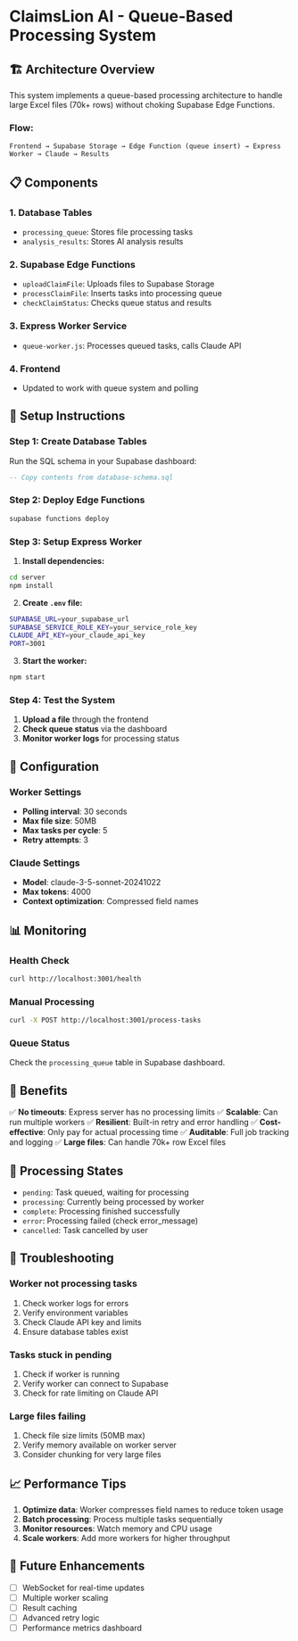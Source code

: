 # ClaimsLion AI - Queue-Based Processing System

## 🏗️ Architecture Overview

This system implements a queue-based processing architecture to handle large Excel files (70k+ rows) without choking Supabase Edge Functions.

### **Flow:**
```
Frontend → Supabase Storage → Edge Function (queue insert) → Express Worker → Claude → Results
```

## 📋 Components

### **1. Database Tables**
- `processing_queue`: Stores file processing tasks
- `analysis_results`: Stores AI analysis results

### **2. Supabase Edge Functions**
- `uploadClaimFile`: Uploads files to Supabase Storage
- `processClaimFile`: Inserts tasks into processing queue
- `checkClaimStatus`: Checks queue status and results

### **3. Express Worker Service**
- `queue-worker.js`: Processes queued tasks, calls Claude API

### **4. Frontend**
- Updated to work with queue system and polling

## 🚀 Setup Instructions

### **Step 1: Create Database Tables**

Run the SQL schema in your Supabase dashboard:

```sql
-- Copy contents from database-schema.sql
```

### **Step 2: Deploy Edge Functions**

```bash
supabase functions deploy
```

### **Step 3: Setup Express Worker**

1. **Install dependencies:**
```bash
cd server
npm install
```

2. **Create `.env` file:**
```bash
SUPABASE_URL=your_supabase_url
SUPABASE_SERVICE_ROLE_KEY=your_service_role_key
CLAUDE_API_KEY=your_claude_api_key
PORT=3001
```

3. **Start the worker:**
```bash
npm start
```

### **Step 4: Test the System**

1. **Upload a file** through the frontend
2. **Check queue status** via the dashboard
3. **Monitor worker logs** for processing status

## 🔧 Configuration

### **Worker Settings**
- **Polling interval**: 30 seconds
- **Max file size**: 50MB
- **Max tasks per cycle**: 5
- **Retry attempts**: 3

### **Claude Settings**
- **Model**: claude-3-5-sonnet-20241022
- **Max tokens**: 4000
- **Context optimization**: Compressed field names

## 📊 Monitoring

### **Health Check**
```bash
curl http://localhost:3001/health
```

### **Manual Processing**
```bash
curl -X POST http://localhost:3001/process-tasks
```

### **Queue Status**
Check the `processing_queue` table in Supabase dashboard.

## 🎯 Benefits

✅ **No timeouts**: Express server has no processing limits
✅ **Scalable**: Can run multiple workers
✅ **Resilient**: Built-in retry and error handling
✅ **Cost-effective**: Only pay for actual processing time
✅ **Auditable**: Full job tracking and logging
✅ **Large files**: Can handle 70k+ row Excel files

## 🔄 Processing States

- `pending`: Task queued, waiting for processing
- `processing`: Currently being processed by worker
- `complete`: Processing finished successfully
- `error`: Processing failed (check error_message)
- `cancelled`: Task cancelled by user

## 🚨 Troubleshooting

### **Worker not processing tasks**
1. Check worker logs for errors
2. Verify environment variables
3. Check Claude API key and limits
4. Ensure database tables exist

### **Tasks stuck in pending**
1. Check if worker is running
2. Verify worker can connect to Supabase
3. Check for rate limiting on Claude API

### **Large files failing**
1. Check file size limits (50MB max)
2. Verify memory available on worker server
3. Consider chunking for very large files

## 📈 Performance Tips

1. **Optimize data**: Worker compresses field names to reduce token usage
2. **Batch processing**: Process multiple tasks sequentially
3. **Monitor resources**: Watch memory and CPU usage
4. **Scale workers**: Add more workers for higher throughput

## 🔮 Future Enhancements

- [ ] WebSocket for real-time updates
- [ ] Multiple worker scaling
- [ ] Result caching
- [ ] Advanced retry logic
- [ ] Performance metrics dashboard
